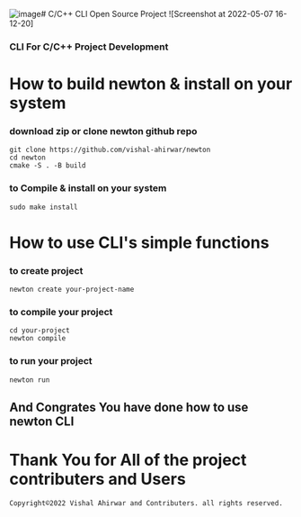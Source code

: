 ![image](https://github.com/vishal-ahirwar/newton/assets/73791462/ad88bedd-3d72-416d-bfc7-e636fefc9de6)# C/C++ CLI Open Source Project
![Screenshot at 2022-05-07 16-12-20]
### CLI For C/C++ Project Development
# How to build newton & install on your system
### download zip or clone newton github repo
```
git clone https://github.com/vishal-ahirwar/newton
cd newton
cmake -S . -B build
```
### to Compile & install on your system
```
sudo make install
```
# How to use CLI's simple functions
### to create project
```
newton create your-project-name
```
### to compile your project
```
cd your-project
newton compile
```
### to run your project
```
newton run
```
## And Congrates You have done how to use newton CLI
# Thank You for All of the project contributers and Users
```
Copyright©2022 Vishal Ahirwar and Contributers. all rights reserved.
```
